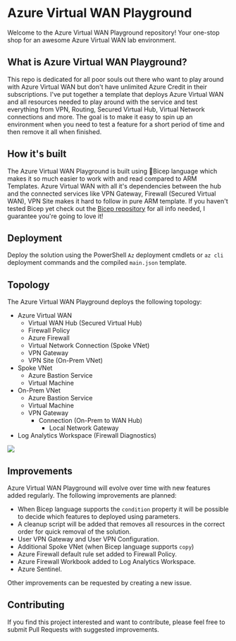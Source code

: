 # Azure Virtual WAN Playground
Welcome to the Azure Virtual WAN Playground repository! Your one-stop shop for an awesome Azure Virtual WAN lab environment.

## What is Azure Virtual WAN Playground?
This repo is dedicated for all poor souls out there who want to play around with Azure Virtual WAN but don't have unlimited Azure Credit in their subscriptions. I've put together a template that deploys Azure Virtual WAN and all resources needed to play around with the service and test everything from VPN, Routing, Secured Virtual Hub, Virtual Network connections and more. The goal is to make it easy to spin up an environment when you need to test a feature for a short period of time and then remove it all when finished.

## How it's built
The Azure Virtual WAN Playground is built using 💪Bicep language which makes it so much easier to work with and read compared to ARM Templates. Azure Virtual WAN with all it's dependencies between the hub and the connected services like VPN Gateway, Firewall (Secured Virtual WAN), VPN Site makes it hard to follow in pure ARM template. If you haven't tested Bicep yet check out the [Bicep repository](https://github.com/Azure/bicep) for all info needed, I guarantee you're going to love it!

## Deployment
Deploy the solution using the PowerShell `Az` deployment cmdlets or `az cli` deployment commands and the compiled `main.json` template.

## Topology
The Azure Virtual WAN Playground deploys the following topology:

- Azure Virtual WAN
  - Virtual WAN Hub (Secured Virtual Hub)
  - Firewall Policy
  - Azure Firewall
  - Virtual Network Connection (Spoke VNet)
  - VPN Gateway
  - VPN Site (On-Prem VNet)
- Spoke VNet
  - Azure Bastion Service
  - Virtual Machine
- On-Prem VNet
  - Azure Bastion Service
  - Virtual Machine
  - VPN Gateway
    - Connection (On-Prem to WAN Hub)
      - Local Network Gateway
- Log Analytics Workspace (Firewall Diagnostics)  
 
<img src="https://github.com/StefanIvemo/vwan-playground/blob/diag-settings/media/vwan-playground-topology.png?raw=true">

## Improvements
Azure Virtual WAN Playground will evolve over time with new features added regularly. The following improvements are planned:

- When Bicep language supports the `condition` property it will be possible to decide which features to deployed using parameters.
- A cleanup script will be added that removes all resources in the correct order for quick removal of the solution.
- User VPN Gateway and User VPN Configuration.
- Additional Spoke VNet (when Bicep language supports `copy`)
- Azure Firewall default rule set added to Firewall Policy.
- Azure Firewall Workbook added to Log Analytics Workspace.
- Azure Sentinel.

Other improvements can be requested by creating a new issue.

## Contributing
If you find this project interested and want to contribute, please feel free to submit Pull Requests with suggested improvements.
